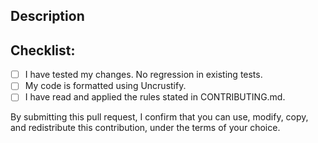<!--- Title -->

## Description

<!--- Describe your changes in detail -->

## Checklist:

<!--- Go over all the following points, and put an `x` in all the boxes that apply. -->
<!--- If you're unsure about any of these, don't hesitate to ask. We're here to help! -->
<!--- Please refer to CONTRIBUTING.md for further guidelines -->

- [ ] I have tested my changes. No regression in existing tests.
- [ ] My code is formatted using Uncrustify.
- [ ] I have read and applied the rules stated in CONTRIBUTING.md.

By submitting this pull request, I confirm that you can use, modify, copy, and
redistribute this contribution, under the terms of your choice.
